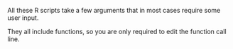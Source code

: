 All these R scripts take a few arguments that in most cases require some user input.

They all include functions, so you are only required to edit the function call line.
